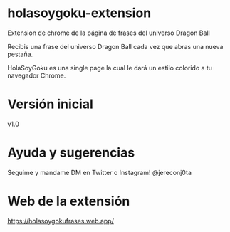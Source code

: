 # holasoygoku-extension
Extension de chrome de la página de frases del universo Dragon Ball

Recibis una frase del universo Dragon Ball cada vez que abras una nueva pestaña.

HolaSoyGoku es una single page la cual le dará un estilo colorido a tu navegador Chrome.


# Versión inicial 
v1.0 

# Ayuda y sugerencias
Seguime y mandame DM en Twitter o Instagram! @jereconj0ta

# Web de la extensión
https://holasoygokufrases.web.app/

